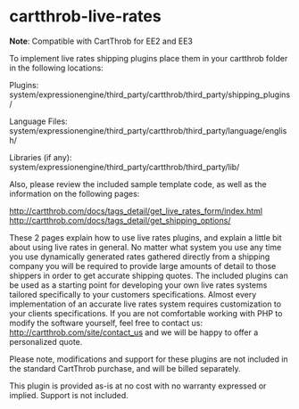 cartthrob-live-rates
================================

**Note**: Compatible with CartThrob for EE2 and EE3

To implement live rates shipping plugins place them in your cartthrob folder in the following locations:  

Plugins:
system/expressionengine/third_party/cartthrob/third_party/shipping_plugins/

Language Files: 
system/expressionengine/third_party/cartthrob/third_party/language/english/

Libraries (if any): 
system/expressionengine/third_party/cartthrob/third_party/lib/

Also, please review the included sample template code, as well as the information on the following pages: 

http://cartthrob.com/docs/tags_detail/get_live_rates_form/index.html
http://cartthrob.com/docs/tags_detail/get_shipping_options/

These 2 pages explain how to use live rates plugins, and explain a little bit about using live rates in general. No matter what system you use  any time you use dynamically generated rates gathered directly from a shipping company you will be required to provide large amounts of detail to those shippers in order to get accurate shipping quotes. The included plugins can be used as a starting point for developing your own live rates systems tailored specifically to your customers specifications. Almost every implementation of an accurate live rates system requires customization to your clients specifications. If you are not comfortable working with PHP to modify the software yourself, feel free to contact us: http://cartthrob.com/site/contact_us and we will be happy to offer a personalized quote. 

Please note, modifications and support for these plugins are not included in the standard CartThrob purchase, and will be billed separately. 


This plugin is provided as-is at no cost with no warranty expressed or implied. Support is not included. 
